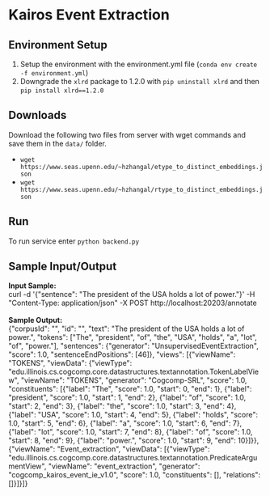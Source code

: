 # Kairos Event Extraction

## Environment Setup
1. Setup the environment with the environment.yml file (`conda env create -f environment.yml`)
2. Downgrade the `xlrd` package to 1.2.0 with `pip uninstall xlrd` and then `pip install xlrd==1.2.0`

## Downloads
Download the following two files from server with wget commands and save them in the `data/` folder.
- `wget https://www.seas.upenn.edu/~hzhangal/etype_to_distinct_embeddings.json` 
- `wget https://www.seas.upenn.edu/~hzhangal/rtype_to_distinct_embeddings.json` 

## Run
To run service enter `python backend.py`

## Sample Input/Output
<b>Input Sample:</b> <br/>
curl -d '{"sentence": "The president of the USA holds a lot of power."}' -H "Content-Type: application/json" -X POST http://localhost:20203/annotate <br /><br />
<b>Sample Output:</b><br/>
{"corpusId": "", "id": "", "text": "The president of the USA holds a lot of power.", "tokens": ["The", "president", "of", "the", "USA", "holds", "a", "lot", "of", "power."], "sentences": {"generator": "UnsupervisedEventExtraction", "score": 1.0, "sentenceEndPositions": [46]}, "views": [{"viewName": "TOKENS", "viewData": {"viewType": "edu.illinois.cs.cogcomp.core.datastructures.textannotation.TokenLabelView", "viewName": "TOKENS", "generator": "Cogcomp-SRL", "score": 1.0, "constituents": [{"label": "The", "score": 1.0, "start": 0, "end": 1}, {"label": "president", "score": 1.0, "start": 1, "end": 2}, {"label": "of", "score": 1.0, "start": 2, "end": 3}, {"label": "the", "score": 1.0, "start": 3, "end": 4}, {"label": "USA", "score": 1.0, "start": 4, "end": 5}, {"label": "holds", "score": 1.0, "start": 5, "end": 6}, {"label": "a", "score": 1.0, "start": 6, "end": 7}, {"label": "lot", "score": 1.0, "start": 7, "end": 8}, {"label": "of", "score": 1.0, "start": 8, "end": 9}, {"label": "power.", "score": 1.0, "start": 9, "end": 10}]}}, {"viewName": "Event_extraction", "viewData": [{"viewType": "edu.illinois.cs.cogcomp.core.datastructures.textannotation.PredicateArgumentView", "viewName": "event_extraction", "generator": "cogcomp_kairos_event_ie_v1.0", "score": 1.0, "constituents": [], "relations": []}]}]}

